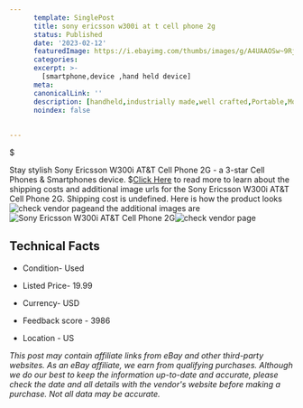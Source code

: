```yaml
---
      template: SinglePost
      title: sony ericsson w300i at t cell phone 2g
      status: Published
      date: '2023-02-12'
      featuredImage: https://i.ebayimg.com/thumbs/images/g/A4UAAOSw~9RjuHwf/s-l225.jpg
      categories: 
      excerpt: >-
        [smartphone,device ,hand held device]
      meta:
      canonicalLink: ''
      description: [handheld,industrially made,well crafted,Portable,Mobile,Compact,Convenient,Lightweight,Maneuverable,Man-portable,Miniature,Carriable,Hand-held,Light,Holdable,Transportable,Mobile device,Pocket-sized,On-the-go,Wireless,Cordless,Compact size,Convenient size, smartphone,device ,hand held device]
      noindex: false
      
        
---
```

$

Stay stylish Sony Ericsson W300i AT&T Cell Phone 2G - a 3-star Cell Phones & Smartphones device.
$[Click Here](https://www.ebay.com/itm/314329699590?hash=item492f829506%3Ag%3AA4UAAOSw%7E9RjuHwf&amdata=enc%3AAQAHAAAA4FCq2QzsdJiYgxy20biD3wDo3LljkioSkcKBB9jueAD7odn1toRq3DP153H4rEov5C6o%2F%2BBhMW0zi1A7aas3aEB2HO4%2FWz0eTsEuVko%2Fa%2F8SCk49vo%2BLUA5kF%2B2KO3OHlcQw0xQe6ODEc3inN1Pc%2B2RvisD2lZeXRkVnlHSoWc3T%2FDMGflhmiXPjSXDmJPRX8E2JInFTP7S9OEkCeIYJLpT2S4lI%2Btic4eCvWy4tXBLhYmyp7srfALXijhY7kpL1dQ%2BDF0oe%2B5HU30m59ZrGajM3Se7DNX3XWAU9tNp1Kih4&mkevt=1&mkcid=1&mkrid=711-53200-19255-0&campid=%253CePNCampaignId%253E&customid=%253CreferenceId%253E&toolid=10049) to read more to learn about the shipping costs and additional image urls for the Sony Ericsson W300i AT&T Cell Phone 2G. Shipping cost is undefined. Here is how the product looks ![check vendor page](https://i.ebayimg.com/thumbs/images/g/A4UAAOSw~9RjuHwf/s-l225.jpg)and the additional images are![Sony Ericsson W300i AT&T Cell Phone 2G](https://i.ebayimg.com/images/g/A4UAAOSw~9RjuHwf/s-l1600.jpg)![check vendor page](https://origin-galleryplus.ebayimg.com/ws/web/314329699590_2_0_1/225x225.jpg,https://origin-galleryplus.ebayimg.com/ws/web/314329699590_3_0_1/225x225.jpg,https://origin-galleryplus.ebayimg.com/ws/web/314329699590_4_0_1/225x225.jpg,https://origin-galleryplus.ebayimg.com/ws/web/314329699590_5_0_1/225x225.jpg,https://origin-galleryplus.ebayimg.com/ws/web/314329699590_6_0_1/225x225.jpg)



 ## Technical Facts 



     
      

 - Condition- Used 


      

 - Listed Price- 19.99 


      

 - Currency- USD 


      

 - Feedback score - 3986 


      

 - Location - US 


      
      

 *_This post may contain affiliate links from eBay and other third-party websites. As an eBay affiliate, we earn from qualifying purchases. Although we do our best to keep the information up-to-date and accurate, please check the date and all details with the vendor's website before making a purchase. Not all data may be accurate._*






